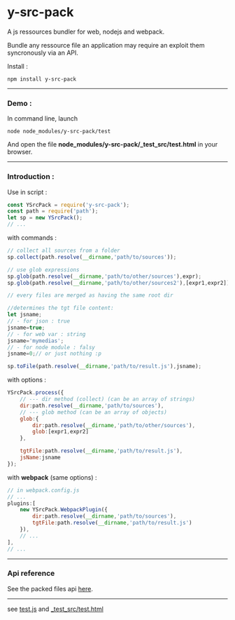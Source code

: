 # y-src-pack

A js ressources bundler for web, nodejs and webpack.

Bundle any ressource file an application may require an exploit them syncronously via an API.

Install :

```
npm install y-src-pack
```
<hr/>

### Demo :
In command line, launch
```
node node_modules/y-src-pack/test
```
And open the file **node_modules/y-src-pack/_test_src/test.html** in your browser.
<hr/>

### Introduction :

Use in script :

```javascript
const YSrcPack = require('y-src-pack');
const path = require('path');
let sp = new YSrcPack();
// ...
```

with commands :
```javascript
// collect all sources from a folder
sp.collect(path.resolve(__dirname,'path/to/sources'));

// use glob expressions
sp.glob(path.resolve(__dirname,'path/to/other/sources'),expr);
sp.glob(path.resolve(__dirname,'path/to/other/sources2'),[expr1,expr2]);

// every files are merged as having the same root dir

//determines the tgt file content:
let jsname;
// - for json : true
jsname=true;
// - for web var : string
jsname='mymedias';
// - for node module : falsy
jsname=0;// or just nothing :p

sp.toFile(path.resolve(__dirname,'path/to/result.js'),jsname);
```

with options :
```javascript
YSrcPack.process({
	// --- dir method (collect) (can be an array of strings)
	dir:path.resolve(__dirname,'path/to/sources'),
	// --- glob method (can be an array of objects)
	glob:{
		dir:path.resolve(__dirname,'path/to/other/sources'),
		glob:[expr1,expr2]
	},

	tgtFile:path.resolve(__dirname,'path/to/result.js'),
	jsName:jsname
});
```

with **webpack** (same options) :
```javascript
// in webpack.config.js
// ...
plugins:[
	new YSrcPack.WebpackPlugin({
		dir:path.resolve(__dirname,'path/to/sources'),
		tgtFile:path.resolve(__dirname,'path/to/result.js')
	}),
	// ...
],
// ...

```
<hr/>

### Api reference

See the packed files api [here](https://github.com/yorgsite/y-src-pack/blob/master/VFileAPI.md).


 <hr/>

see [test.js](https://github.com/yorgsite/y-src-pack/blob/master/test.js) and [_test_src/test.html](https://github.com/yorgsite/y-src-pack/blob/master/_test_src/test.html)
